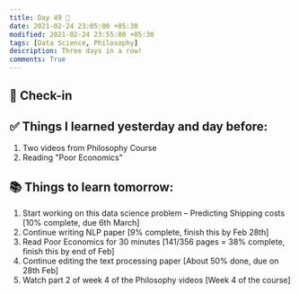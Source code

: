 ```yaml
---
title: Day 49 🥞
date: 2021-02-24 23:05:00 +05:30
modified: 2021-02-24 23:55:00 +05:30
tags: [Data Science, Philosophy]
description: Three days in a row!
comments: True
---
```


## 📩 Check-in

## ✅ Things I learned yesterday and day before:

1. Two videos from Philosophy Course
2. Reading "Poor Economics"

## 📚 Things to learn tomorrow:

1. Start working on this data science problem – Predicting Shipping costs [10% complete, due 6th March]
2. Continue writing NLP paper [9% complete, finish this by Feb 28th]
3. Read Poor Economics for 30 minutes [141/356 pages = 38% complete, finish this by end of Feb]
4. Continue editing the text processing paper [About 50% done, due on 28th Feb]
5. Watch part 2 of week 4 of the Philosophy videos [Week 4 of the course]